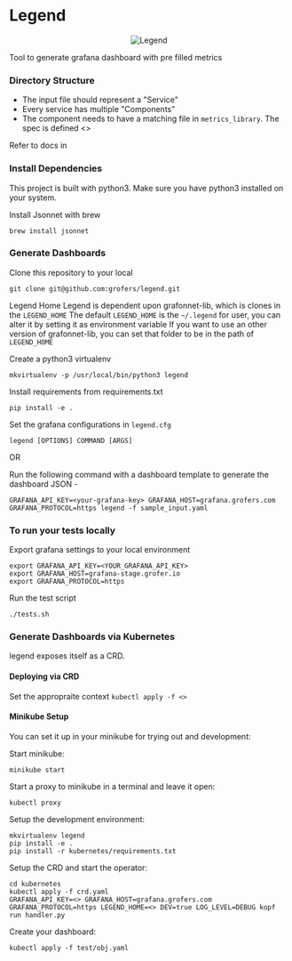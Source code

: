 # Legend

<p align="center">
  <img src="http://www.desigifs.com/sites/default/files/2013/BalaKrj2.gif" alt="Legend"/>
</p>

Tool to generate grafana dashboard with pre filled metrics 

### Directory Structure

* The input file should represent a "Service"
* Every service has multiple "Components"
* The component needs to have a matching file in `metrics_library`. The spec is defined <>

Refer to docs in <docs>

### Install Dependencies

This project is built with python3. Make sure you have python3 installed on your system.

Install Jsonnet with brew
```
brew install jsonnet
```

### Generate Dashboards

Clone this repository to your local
```
git clone git@github.com:grofers/legend.git
```
Legend Home
Legend is dependent upon grafonnet-lib, which is clones in the `LEGEND_HOME`
The default `LEGEND_HOME` is the `~/.legend` for user, you can alter it by setting it as environment variable
If you want to use an other version of grafonnet-lib, you can set that folder to be in the path of `LEGEND_HOME`

Create a python3 virtualenv
```
mkvirtualenv -p /usr/local/bin/python3 legend
```

Install requirements from requirements.txt
```
pip install -e .
```

Set the grafana configurations in `legend.cfg`
```
legend [OPTIONS] COMMAND [ARGS]
```

OR
 
Run the following command with a dashboard template to generate the dashboard JSON -

```
GRAFANA_API_KEY=<your-grafana-key> GRAFANA_HOST=grafana.grofers.com GRAFANA_PROTOCOL=https legend -f sample_input.yaml
```

### To run your tests locally

Export grafana settings to your local environment
```
export GRAFANA_API_KEY=<YOUR_GRAFANA_API_KEY>
export GRAFANA_HOST=grafana-stage.grofer.io
export GRAFANA_PROTOCOL=https
```

Run the test script
```
./tests.sh
```

### Generate Dashboards via Kubernetes

legend exposes itself as a CRD.

#### Deploying via CRD

Set the appropraite context 
`kubectl apply -f <>`

#### Minikube Setup

You can set it up in your minikube for trying out and development:

Start minikube:

```
minikube start
```

Start a proxy to minikube in a terminal and leave it open:

```
kubectl proxy
```

Setup the development environment:

```
mkvirtualenv legend
pip install -e .
pip install -r kubernetes/requirements.txt
```

Setup the CRD and start the operator:

```
cd kubernetes
kubectl apply -f crd.yaml
GRAFANA_API_KEY=<> GRAFANA_HOST=grafana.grofers.com GRAFANA_PROTOCOL=https LEGEND_HOME=<> DEV=true LOG_LEVEL=DEBUG kopf run handler.py
```

Create your dashboard:

```
kubectl apply -f test/obj.yaml
```
